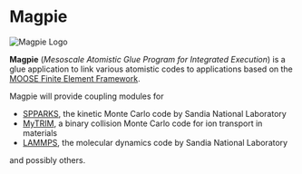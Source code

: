 Magpie
=====

![Magpie Logo](http://idaholab.github.io/img/magpie/magpie_logo_small.png)

**Magpie** (_Mesoscale Atomistic Glue Program for Integrated Execution_) is a glue application to link various atomistic codes to applications based on the [MOOSE Finite Element Framework](http://mooseframework.org).

Magpie will provide coupling modules for

* [SPPARKS](http://spparks.sandia.gov/), the kinetic Monte Carlo code by Sandia National Laboratory
* [MyTRIM](http://github.com/idaholab/mytrim/), a binary collision Monte Carlo code for ion transport in materials
* [LAMMPS](http://lammps.sandia.gov/), the molecular dynamics code by Sandia National Laboratory

and possibly others.
